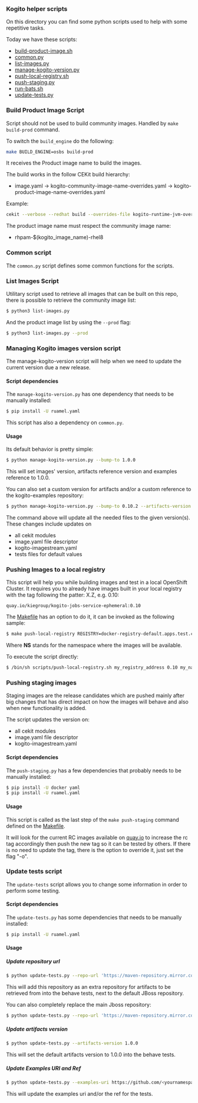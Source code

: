 ### Kogito helper scripts

On this directory you can find some python scripts used to help with some repetitive tasks.

Today we have these scripts:

- [build-product-image.sh](build-product-image.sh)
- [common.py](common.py)
- [list-images.py](list-images.py)
- [manage-kogito-version.py](manage-kogito-version.py)
- [push-local-registry.sh](push-local-registry.sh)
- [push-staging.py](push-staging.py)
- [run-bats.sh](run-bats.sh)
- [update-tests.py](update-tests.py)



### Build Product Image Script

Script should not be used to build community images. Handled by `make build-prod` command.

To switch the `build_engine` do the following:

```bash
make BUILD_ENGINE=osbs build-prod
```


It receives the Product image name to build the images.

The build works in the follow CEKit build hierarchy:

 - image.yaml -> kogito-community-image-name-overrides.yaml -> kogito-product-image-name-overrides.yaml

Example: 

```bash 
cekit --verbose --redhat build --overrides-file kogito-runtime-jvm-overrides.yaml --overrides-file rhpam-kogito-runtime-jvm-rhel8-overrides.yaml docker
```

The product image name must respect the community image name:

 - rhpam-$(kogito_image_name)-rhel8


### Common script

The `common.py` script defines some common functions for the scripts.


### List Images Script

Utilitary script used to retrieve all images that can be built on this repo, there is possible to retrieve
the community image list:

```bash
$ python3 list-images.py
```

And the product image list by using the `--prod` flag:

```bash
$ python3 list-images.py --prod
```


### Managing Kogito images version script

The manage-kogito-version script will help when we need to update the current version due a new release.

#### Script dependencies

The `manage-kogito-version.py` has one dependency that needs to be manually installed:

```bash
$ pip install -U ruamel.yaml
```

This script has also a dependency on `common.py`.

#### Usage

Its default behavior is pretty simple:

```bash
$ python manage-kogito-version.py --bump-to 1.0.0  
```

This will set images' version, artifacts reference version and examples reference to 1.0.0.

You can also set a custom version for artifacts and/or a custom reference to the kogito-examples repository:

```bash
$ python manage-kogito-version.py --bump-to 0.10.2 --artifacts-version 0.10.5 --examples-ref 0.10.x
```

The command above will update all the needed files to the given version(s).  
These changes include updates on

 - all cekit modules
 - image.yaml file descriptor
 - kogito-imagestream.yaml
 - tests files for default values
 

### Pushing Images to a local registry

This script will help you while building images and test in a local OpenShift Cluster. It requires you to already have
images built in your local registry with the tag following the patter: X.Z, e.g. 0.10:

```text
quay.io/kiegroup/kogito-jobs-service-ephemeral:0.10
```

The [Makefile](../Makefile) has an option to do it, it can be invoked as the following sample:

```bash
$ make push-local-registry REGISTRY=docker-registry-default.apps.test.cloud NS=test-1
```

Where **NS** stands for the namespace where the images will be available.

To execute the script directly:

```bash
$ /bin/sh scripts/push-local-registry.sh my_registry_address 0.10 my_namespace
```

### Pushing staging images

Staging images are the release candidates which are pushed mainly after big changes that has direct impact on how
the images will behave and also when new functionality is added.

The script updates the version on:

- all cekit modules
- image.yaml file descriptor
- kogito-imagestream.yaml


#### Script dependencies

The `push-staging.py` has a few dependencies that probably needs to be manually installed:

```bash
$ pip install -U docker yaml
$ pip install -U ruamel.yaml
```

#### Usage

This script is called as the last step of the `make push-staging` command defined on the [Makefile](../Makefile).

It will look for the current RC images available on [quay.io](https://quay.io/organization/kiegroup) to increase the rc tag 
accordingly then push the new tag so it can be tested by others. 
If there is no need to update the tag, there is the option to override it, just set the flag "-o".


### Update tests script

The `update-tests` script allows you to change some information in order to perform some testing.

#### Script dependencies

The `update-tests.py` has some dependencies that needs to be manually installed:

```bash
$ pip install -U ruamel.yaml
```

#### Usage

##### Update repository url

```bash
$ python update-tests.py --repo-url 'https://maven-repository.mirror.com/public'
```

This will add this repository as an extra repository for artifacts to be retrieved from into the behave tests, next to the default JBoss repository.

You can also completely replace the main Jboss repository:

```bash
$ python update-tests.py --repo-url 'https://maven-repository.mirror.com/public' --replace-jboss-repo
```

##### Update artifacts version

```bash
$ python update-tests.py --artifacts-version 1.0.0
```

This will set the default artifacts version to 1.0.0 into the behave tests.

##### Update Examples URI and Ref

```bash
$ python update-tests.py --examples-uri https://github.com/<yournamespace>/kogito-examples --examples-ref 1.0.0
```

This will update the examples uri and/or the ref for the tests.


